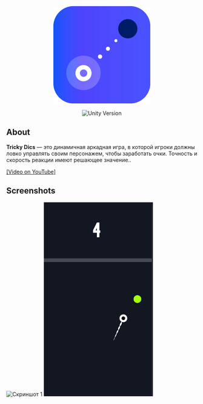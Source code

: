 <p align="center">
      <img src="Assets/Resources/Images/Icon/game_icon.png"" width="256">
</p>

<p align="center">
   <img src="https://img.shields.io/badge/Unity Version-2023.2.20f1-green" alt="Unity Version">
</p>

## About
**Tricky Dics** — это динамичная аркадная игра, в которой игроки должны ловко управлять своим персонажем, чтобы заработать очки. Точность и скорость реакции имеют решающее значение..

[[Video on YouTube]](https://youtube.com/shorts/uH7KpF0WaTI)

## Screenshots
![Скриншот 1](Assets/Resources/Images/288х510.png)
![Скриншот 2](Assets/Resources/Images/22222.png)
